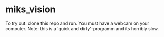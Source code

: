 # miks_vision

To try out: clone this repo and run. You must have a webcam on your computer.
Note: this is a 'quick and dirty'-programm and its horribly slow.
